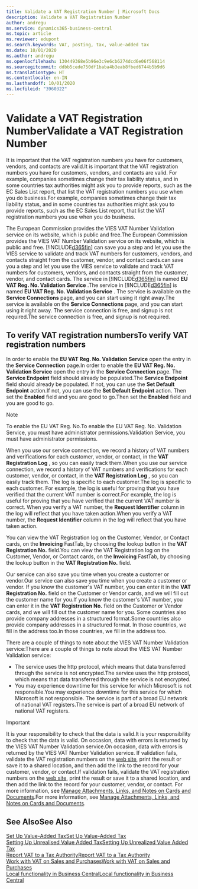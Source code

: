 ```yaml
---
title: Validate a VAT Registration Number | Microsoft Docs
description: Validate a VAT Registration Number
author: andregu
ms.service: dynamics365-business-central
ms.topic: article
ms.reviewer: edupont
ms.search.keywords: VAT, posting, tax, value-added tax
ms.date: 10/01/2020
ms.author: andregu
ms.openlocfilehash: 130449368e5b96e3c9e6cb6274dcd6e06f568114
ms.sourcegitcommit: ddbb5cede750df1baba4b3eab8fbed6744b5b9d6
ms.translationtype: HT
ms.contentlocale: en-IN
ms.lasthandoff: 10/01/2020
ms.locfileid: "3960322"
---
```

# <a name="validate-a-vat-registration-number"></a><span data-ttu-id="6e1af-103">Validate a VAT Registration Number</span><span class="sxs-lookup"><span data-stu-id="6e1af-103">Validate a VAT Registration Number</span></span>

<span data-ttu-id="6e1af-104">It is important that the VAT registration numbers you have for customers, vendors, and contacts are valid.</span><span class="sxs-lookup"><span data-stu-id="6e1af-104">It is important that the VAT registration numbers you have for customers, vendors, and contacts are valid.</span></span> <span data-ttu-id="6e1af-105">For example, companies sometimes change their tax liability status, and in some countries tax authorities might ask you to provide reports, such as the EC Sales List report, that list the VAT registration numbers you use when you do business.</span><span class="sxs-lookup"><span data-stu-id="6e1af-105">For example, companies sometimes change their tax liability status, and in some countries tax authorities might ask you to provide reports, such as the EC Sales List report, that list the VAT registration numbers you use when you do business.</span></span>

<span data-ttu-id="6e1af-106">The European Commission provides the VIES VAT Number Validation service on its website, which is public and free.</span><span class="sxs-lookup"><span data-stu-id="6e1af-106">The European Commission provides the VIES VAT Number Validation service on its website, which is public and free.</span></span> [!INCLUDE[d365fin](includes/d365fin_md.md)] <span data-ttu-id="6e1af-107">can save you a step and let you use the VIES service to validate and track VAT numbers for customers, vendors, and contacts straight from the customer, vendor, and contact cards.</span><span class="sxs-lookup"><span data-stu-id="6e1af-107">can save you a step and let you use the VIES service to validate and track VAT numbers for customers, vendors, and contacts straight from the customer, vendor, and contact cards.</span></span> <span data-ttu-id="6e1af-108">The service in [!INCLUDE[d365fin](includes/d365fin_md.md)] is named **EU VAT Reg. No. Validation Service** .</span><span class="sxs-lookup"><span data-stu-id="6e1af-108">The service in [!INCLUDE[d365fin](includes/d365fin_md.md)] is named **EU VAT Reg. No. Validation Service** .</span></span> <span data-ttu-id="6e1af-109">The service is available on the **Service Connections** page, and you can start using it right away.</span><span class="sxs-lookup"><span data-stu-id="6e1af-109">The service is available on the **Service Connections** page, and you can start using it right away.</span></span> <span data-ttu-id="6e1af-110">The service connection is free, and signup is not required.</span><span class="sxs-lookup"><span data-stu-id="6e1af-110">The service connection is free, and signup is not required.</span></span>

## <a name="to-verify-vat-registration-numbers"></a><span data-ttu-id="6e1af-111">To verify VAT registration numbers</span><span class="sxs-lookup"><span data-stu-id="6e1af-111">To verify VAT registration numbers</span></span>

<span data-ttu-id="6e1af-112">In order to enable the **EU VAT Reg. No. Validation Service** open the entry in the **Service Connection** page.</span><span class="sxs-lookup"><span data-stu-id="6e1af-112">In order to enable the **EU VAT Reg. No. Validation Service** open the entry in the **Service Connection** page.</span></span> <span data-ttu-id="6e1af-113">The **Service Endpoint** field should already be populated.</span><span class="sxs-lookup"><span data-stu-id="6e1af-113">The **Service Endpoint** field should already be populated.</span></span> <span data-ttu-id="6e1af-114">If not, you can use the **Set Default Endpoint** action.</span><span class="sxs-lookup"><span data-stu-id="6e1af-114">If not, you can use the **Set Default Endpoint** action.</span></span> <span data-ttu-id="6e1af-115">Then set the **Enabled** field and you are good to go.</span><span class="sxs-lookup"><span data-stu-id="6e1af-115">Then set the **Enabled** field and you are good to go.</span></span>

> [!NOTE]
> <span data-ttu-id="6e1af-116">To enable the EU VAT Reg. No.</span><span class="sxs-lookup"><span data-stu-id="6e1af-116">To enable the EU VAT Reg. No.</span></span> <span data-ttu-id="6e1af-117">Validation Service, you must have administrator permissions.</span><span class="sxs-lookup"><span data-stu-id="6e1af-117">Validation Service, you must have administrator permissions.</span></span>

<span data-ttu-id="6e1af-118">When you use our service connection, we record a history of VAT numbers and verifications for each customer, vendor, or contact, in the **VAT Registration Log** , so you can easily track them.</span><span class="sxs-lookup"><span data-stu-id="6e1af-118">When you use our service connection, we record a history of VAT numbers and verifications for each customer, vendor, or contact, in the **VAT Registration Log** , so you can easily track them.</span></span> <span data-ttu-id="6e1af-119">The log is specific to each customer.</span><span class="sxs-lookup"><span data-stu-id="6e1af-119">The log is specific to each customer.</span></span> <span data-ttu-id="6e1af-120">For example, the log is useful for proving that you have verified that the current VAT number is correct.</span><span class="sxs-lookup"><span data-stu-id="6e1af-120">For example, the log is useful for proving that you have verified that the current VAT number is correct.</span></span> <span data-ttu-id="6e1af-121">When you verify a VAT number, the **Request Identifier** column in the log will reflect that you have taken action.</span><span class="sxs-lookup"><span data-stu-id="6e1af-121">When you verify a VAT number, the **Request Identifier** column in the log will reflect that you have taken action.</span></span>

<span data-ttu-id="6e1af-122">You can view the VAT Registration log on the Customer, Vendor, or Contact cards, on the **Invoicing** FastTab, by choosing the lookup button in the **VAT Registration No.** field.</span><span class="sxs-lookup"><span data-stu-id="6e1af-122">You can view the VAT Registration log on the Customer, Vendor, or Contact cards, on the **Invoicing** FastTab, by choosing the lookup button in the **VAT Registration No.** field.</span></span>  

<span data-ttu-id="6e1af-123">Our service can also save you time when you create a customer or vendor.</span><span class="sxs-lookup"><span data-stu-id="6e1af-123">Our service can also save you time when you create a customer or vendor.</span></span> <span data-ttu-id="6e1af-124">If you know the customer's VAT number, you can enter it in the **VAT Registration No.** field on the Customer or Vendor cards, and we will fill out the customer name for you.</span><span class="sxs-lookup"><span data-stu-id="6e1af-124">If you know the customer's VAT number, you can enter it in the **VAT Registration No.** field on the Customer or Vendor cards, and we will fill out the customer name for you.</span></span> <span data-ttu-id="6e1af-125">Some countries also provide company addresses in a structured format.</span><span class="sxs-lookup"><span data-stu-id="6e1af-125">Some countries also provide company addresses in a structured format.</span></span> <span data-ttu-id="6e1af-126">In those countries, we fill in the address too.</span><span class="sxs-lookup"><span data-stu-id="6e1af-126">In those countries, we fill in the address too.</span></span>  

<span data-ttu-id="6e1af-127">There are a couple of things to note about the VIES VAT Number Validation service:</span><span class="sxs-lookup"><span data-stu-id="6e1af-127">There are a couple of things to note about the VIES VAT Number Validation service:</span></span>

* <span data-ttu-id="6e1af-128">The service uses the http protocol, which means that data transferred through the service is not encrypted.</span><span class="sxs-lookup"><span data-stu-id="6e1af-128">The service uses the http protocol, which means that data transferred through the service is not encrypted.</span></span>  
* <span data-ttu-id="6e1af-129">You may experience downtime for this service for which Microsoft is not responsible.</span><span class="sxs-lookup"><span data-stu-id="6e1af-129">You may experience downtime for this service for which Microsoft is not responsible.</span></span> <span data-ttu-id="6e1af-130">The service is part of a broad EU network of national VAT registers.</span><span class="sxs-lookup"><span data-stu-id="6e1af-130">The service is part of a broad EU network of national VAT registers.</span></span>

> [!IMPORTANT]
> <span data-ttu-id="6e1af-131">It is your responsibility to check that the data is valid.</span><span class="sxs-lookup"><span data-stu-id="6e1af-131">It is your responsibility to check that the data is valid.</span></span> <span data-ttu-id="6e1af-132">On occasion, data with errors is returned by the VIES VAT Number Validation service.</span><span class="sxs-lookup"><span data-stu-id="6e1af-132">On occasion, data with errors is returned by the VIES VAT Number Validation service.</span></span> <span data-ttu-id="6e1af-133">If validation fails, validate the VAT registration numbers on the [web site](https://ec.europa.eu/taxation_customs/vies/), print the result or save it to a shared location, and then add the link to the record for your customer, vendor, or contact.</span><span class="sxs-lookup"><span data-stu-id="6e1af-133">If validation fails, validate the VAT registration numbers on the [web site](https://ec.europa.eu/taxation_customs/vies/), print the result or save it to a shared location, and then add the link to the record for your customer, vendor, or contact.</span></span> <span data-ttu-id="6e1af-134">For more information, see [Manage Attachments, Links, and Notes on Cards and Documents](ui-how-add-link-to-record.md).</span><span class="sxs-lookup"><span data-stu-id="6e1af-134">For more information, see [Manage Attachments, Links, and Notes on Cards and Documents](ui-how-add-link-to-record.md).</span></span>

## <a name="see-also"></a><span data-ttu-id="6e1af-135">See Also</span><span class="sxs-lookup"><span data-stu-id="6e1af-135">See Also</span></span>

[<span data-ttu-id="6e1af-136">Set Up Value-Added Tax</span><span class="sxs-lookup"><span data-stu-id="6e1af-136">Set Up Value-Added Tax</span></span>](finance-setup-vat.md)  
[<span data-ttu-id="6e1af-137">Setting Up Unrealised Value Added Tax</span><span class="sxs-lookup"><span data-stu-id="6e1af-137">Setting Up Unrealized Value Added Tax</span></span>](finance-setup-unrealized-vat.md)  
[<span data-ttu-id="6e1af-138">Report VAT to a Tax Authority</span><span class="sxs-lookup"><span data-stu-id="6e1af-138">Report VAT to a Tax Authority</span></span>](finance-how-report-vat.md)  
[<span data-ttu-id="6e1af-139">Work with VAT on Sales and Purchases</span><span class="sxs-lookup"><span data-stu-id="6e1af-139">Work with VAT on Sales and Purchases</span></span>](finance-work-with-vat.md)  
[<span data-ttu-id="6e1af-140">Local functionality in Business Central</span><span class="sxs-lookup"><span data-stu-id="6e1af-140">Local functionality in Business Central</span></span>](about-localization.md)  

